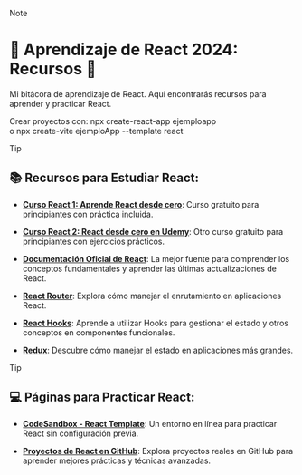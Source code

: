 > [!NOTE]
># 🌟 Aprendizaje de React 2024: Recursos 🚀
Mi bitácora de aprendizaje de React. Aquí encontrarás recursos para aprender y practicar React.

Crear proyectos con:
npx create-react-app ejemploapp   
o
npx create-vite ejemploApp --template react

> [!TIP]
>## 📚 Recursos para Estudiar React:

- [**Curso React 1: Aprende React desde cero**](https://www.youtube.com/watch?v=6Jfk8ic3KVk&list=WL&index=2&t=12623s): Curso gratuito para principiantes con práctica incluida.

- [**Curso React 2: React desde cero en Udemy**](https://www.udemy.com/course/react-js-para-principiantes-desde-cero-curso-gratuito/): Otro curso gratuito para principiantes con ejercicios prácticos.

- [**Documentación Oficial de React**](https://reactjs.org/): La mejor fuente para comprender los conceptos fundamentales y aprender las últimas actualizaciones de React.

- [**React Router**](https://reactrouter.com/): Explora cómo manejar el enrutamiento en aplicaciones React.

- [**React Hooks**](https://reactjs.org/docs/hooks-intro.html): Aprende a utilizar Hooks para gestionar el estado y otros conceptos en componentes funcionales.

- [**Redux**](https://redux.js.org/): Descubre cómo manejar el estado en aplicaciones más grandes.

> [!TIP]
>## 💻 Páginas para Practicar React:

- [**CodeSandbox - React Template**](https://codesandbox.io/s/new): Un entorno en línea para practicar React sin configuración previa.

- [**Proyectos de React en GitHub**](https://github.com/topics/react): Explora proyectos reales en GitHub para aprender mejores prácticas y técnicas avanzadas.
